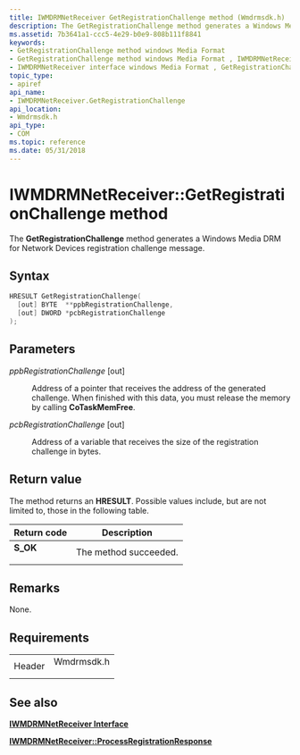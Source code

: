 ```yaml
---
title: IWMDRMNetReceiver GetRegistrationChallenge method (Wmdrmsdk.h)
description: The GetRegistrationChallenge method generates a Windows Media DRM for Network Devices registration challenge message.
ms.assetid: 7b3641a1-ccc5-4e29-b0e9-808b111f8841
keywords:
- GetRegistrationChallenge method windows Media Format
- GetRegistrationChallenge method windows Media Format , IWMDRMNetReceiver interface
- IWMDRMNetReceiver interface windows Media Format , GetRegistrationChallenge method
topic_type:
- apiref
api_name:
- IWMDRMNetReceiver.GetRegistrationChallenge
api_location:
- Wmdrmsdk.h
api_type:
- COM
ms.topic: reference
ms.date: 05/31/2018
---
```


# IWMDRMNetReceiver::GetRegistrationChallenge method

The **GetRegistrationChallenge** method generates a Windows Media DRM for Network Devices registration challenge message.

## Syntax


```C++
HRESULT GetRegistrationChallenge(
  [out] BYTE  **ppbRegistrationChallenge,
  [out] DWORD *pcbRegistrationChallenge
);
```



## Parameters

<dl> <dt>

*ppbRegistrationChallenge* \[out\]
</dt> <dd>

Address of a pointer that receives the address of the generated challenge. When finished with this data, you must release the memory by calling **CoTaskMemFree**.

</dd> <dt>

*pcbRegistrationChallenge* \[out\]
</dt> <dd>

Address of a variable that receives the size of the registration challenge in bytes.

</dd> </dl>

## Return value

The method returns an **HRESULT**. Possible values include, but are not limited to, those in the following table.



| Return code                                                                          | Description                      |
|--------------------------------------------------------------------------------------|----------------------------------|
| <dl> <dt>**S\_OK**</dt> </dl> | The method succeeded.<br/> |



 

## Remarks

None.

## Requirements



|                   |                                                                                       |
|-------------------|---------------------------------------------------------------------------------------|
| Header<br/> | <dl> <dt>Wmdrmsdk.h</dt> </dl> |



## See also

<dl> <dt>

[**IWMDRMNetReceiver Interface**](iwmdrmnetreceiver.md)
</dt> <dt>

[**IWMDRMNetReceiver::ProcessRegistrationResponse**](iwmdrmnetreceiver-processregistrationresponse.md)
</dt> </dl>

 

 





